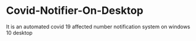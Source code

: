 # Covid-Notifier-On-Desktop
It is an automated covid 19 affected number notification system on windows 10 desktop
